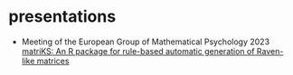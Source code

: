 # presentations

 - Meeting of the European Group of Mathematical Psychology 2023 [matriKS: An R package for rule-based automatic generation of Raven-like matrices](empg2023/empg2023-Epifania.pdf)

